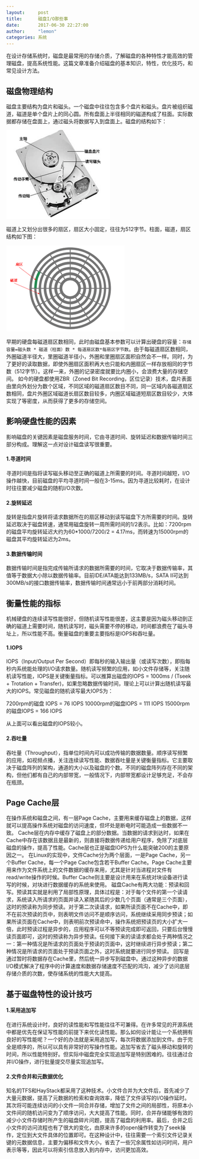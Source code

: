 ```yaml
---
layout:     post
title:      磁盘I/O那些事
date:       2017-06-30 22:27:00
author:     "lemon"
categories: 系统
---
```


在设计存储系统时，磁盘是最常用的存储介质，了解磁盘的各种特性才能高效的管理磁盘，提高系统性能。这篇文章准备介绍磁盘的基本知识，特性，优化技巧，和常见设计方法。

## 磁盘物理结构

磁盘主要结构为盘片和磁头。一个磁盘中往往包含多个盘片和磁头。盘片被组织磁道，磁道是单个盘片上的同心圆。所有盘面上半径相同的磁道构成了柱面。实际数据都存储在盘面上，通过磁头将数据写入到盘面上。磁盘的结构如下：

![disk](/images/something-about-disk/1.png)

磁道上又划分出很多的扇区，扇区大小固定，往往为512字节。柱面，磁道，扇区结构如下图：

![disk-1](/images/something-about-disk/2.png)

早期的硬盘每磁道扇区数相同，此时由磁盘基本参数可以计算出硬盘的容量：`存储容量=磁头数 * 磁道（柱面）数 * 每道扇区数*每扇区字节数`。由于每磁道扇区数相同，外圈磁道半径大，里圈磁道半径小，外圈和里圈扇区面积自然会不一样。同时，为了更好的读取数据，即使外圈扇区面积再大也只能和内圈扇区一样存放相同的字节数（512字节）。这样一来，外圈的记录密度就要比内圈小，会浪费大量的存储空间。
如今的硬盘都使用ZBR（Zoned Bit Recording，区位记录）技术，盘片表面由里向外划分为数个区域，不同区域的磁道扇区数目不同，同一区域内各磁道扇区数相同，盘片外圈区域磁道长扇区数目较多，内圈区域磁道短扇区数目较少，大体实现了等密度，从而获得了更多的存储空间。

## 影响硬盘性能的因素

影响磁盘的关键因素是磁盘服务时间，它由寻道时间、旋转延迟和数据传输时间三部分构成。理解这一点对设计磁盘读写很重要。

#### 1.寻道时间

寻道时间是指将读写磁头移动至正确的磁道上所需要的时间。寻道时间越短，I/O操作越快，目前磁盘的平均寻道时间一般在3-15ms。因为寻道比较耗时，在设计时往往要减少磁盘的随机I/O次数。

#### 2.旋转延迟

旋转是指盘片旋转将请求数据所在的扇区移动到读写磁盘下方所需要的时间。旋转延迟取决于磁盘转速，通常用磁盘旋转一周所需时间的1/2表示。比如：7200rpm的磁盘平均旋转延迟大约为60*1000/7200/2 = 4.17ms，而转速为15000rpm的磁盘其平均旋转延迟为2ms。

#### 3.数据传输时间

数据传输时间是指完成传输所请求的数据所需要的时间，它取决于数据传输率，其值等于数据大小除以数据传输率。目前IDE/ATA能达到133MB/s，SATA II可达到300MB/s的接口数据传输率，数据传输时间通常远小于前两部分消耗时间。

## 衡量性能的指标

机械硬盘的连续读写性能很好，但随机读写性能很差，这主要是因为磁头移动到正确的磁道上需要时间，随机读写时，磁头需要不停的移动，时间都浪费在了磁头寻址上，所以性能不高。衡量磁盘的重要主要指标是IOPS和吞吐量。

#### 1.IOPS
IOPS（Input/Output Per Second）即每秒的输入输出量（或读写次数），即指每秒内系统能处理的I/O请求数量。随机读写频繁的应用，如小文件存储等，关注随机读写性能，IOPS是关键衡量指标。可以推算出磁盘的IOPS = 1000ms / (Tseek + Trotation + Transfer)，如果忽略数据传输时间，理论上可以计算出随机读写最大的IOPS。常见磁盘的随机读写最大IOPS为：

7200rpm的磁盘 IOPS = 76 IOPS
10000rpm的磁盘IOPS = 111 IOPS
15000rpm的磁盘IOPS = 166 IOPS

从上面可以看出磁盘的IOPS较小。

#### 2.吞吐量

吞吐量（Throughput），指单位时间内可以成功传输的数据数量。顺序读写频繁的应用，如视频点播，关注连续读写性能、数据吞吐量是关键衡量指标。它主要取决于磁盘阵列的架构，通道的大小以及磁盘的个数。不同的磁盘阵列存在不同的架构，但他们都有自己的内部带宽，一般情况下，内部带宽都设计足够充足，不会存在瓶颈。

## Page Cache层

在操作系统和磁盘之间，有一层Page Cache，主要用来缓存磁盘上的数据，这样就可以提高操作系统对磁盘的访问速度，但坏处是断电时可能造成一些数据不一致。
Cache层在内存中缓存了磁盘上的部分数据。当数据的请求到达时，如果在Cache中存在该数据且是最新的，则直接将数据传递给用户程序，免除了对底层磁盘的操作，提高了性能。Cache层也正是磁盘IOPS为什么能突破200的主要原因之一。
在Linux的实现中，文件Cache分为两个层面，一是Page Cache，另一个Buffer Cache，每一个Page Cache包含若干Buffer Cache。Page Cache主要用来作为文件系统上的文件数据的缓存来用，尤其是针对当进程对文件有read/write操作的时候。Buffer Cache则主要是设计用来在系统对块设备进行读写的时候，对块进行数据缓存的系统来使用。
磁盘Cache有两大功能：预读和回写。预读其实就是利用了局部性原理，具体过程是：对于每个文件的第一个读请求，系统读入所请求的页面并读入紧随其后的少数几个页面（通常是三个页面），这时的预读称为同步预读。对于第二次读请求，如果所读页面不在Cache中，即不在前次预读的页中，则表明文件访问不是顺序访问，系统继续采用同步预读；如果所读页面在Cache中，则表明前次预读命中，操作系统把预读页的大小扩大一倍，此时预读过程是异步的，应用程序可以不等预读完成即可返回，只要后台慢慢读页面即可，这时的预读称为异步预读。任何接下来的读请求都会处于两种情况之一：第一种情况是所请求的页面处于预读的页面中，这时继续进行异步预读；第二种情况是所请求的页面处于预读页面之外，这时系统就要进行同步预读。
回写是通过暂时将数据存在Cache里，然后统一异步写到磁盘中。通过这种异步的数据I/O模式解决了程序中的计算速度和数据存储速度不匹配的鸿沟，减少了访问底层存储介质的次数，使存储系统的性能大大提高。

## 基于磁盘特性的设计技巧

#### 1.采用追加写

在进行系统设计时，良好的读性能和写性能往往不可兼得。在许多常见的开源系统中都是优先在保证写性能的前提下来优化读性能。那么如何设计能让一个系统拥有良好的写性能呢？一个好的办法就是采用追加写，每次将数据添加到文件。由于完全是顺序的，所以可以具有非常好的写操作性能。追加写省去了磁头移动和旋转的时间，所以性能特别好。但实际中磁盘完全实现追加写是特别困难的。往往通过合并I/O操作，进行批量提交尽量实现追加写。

#### 2.文件合并和元数据优化

知名的TFS和HayStack都采用了这种技术。小文件合并为大文件后，首先减少了大量元数据，提高了元数据的检索和查询效率，降低了文件读写的I/O操作延时。其次将可能连续访问的小文件一同合并存储，增加了文件之间的局部性，将原本小文件间的随机访问变为了顺序访问，大大提高了性能。同时，合并存储能够有效的减少小文件存储时所产生的磁盘碎片问题，提高了磁盘的利用率。最后，合并之后小文件的访问流程也有了很大的变化，由原来许多的open操作转变为了seek操作，定位到大文件具体的位置即可。在这种设计中，往往需要一个索引文件记录关键的元数据信息，主要为偏移和文件大小，省去了一些冗余属性如访问时间，用户表示等等，因此可以将索引信息放入到内存中，访问更加高效。
